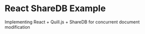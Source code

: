 # React ShareDB Example
 Implementing React + Quill.js + ShareDB for concurrent document modification

